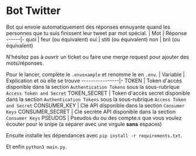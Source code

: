 # Bot Twitter

Bot qui envoie automatiquement des réponses ennuyante quand les personnes que tu suis finissent leur tweet par mot spécial.
| Mot | Réponse
------|-
quoi  | feur (ou équivalent)
oui   | stiti (ou équivalent)
non   | bril (ou équivalent)

N'hésitez pas à ouvrir un ticket ou faire une merge request pour ajouter des mots/réponses.

Pour le lancer, complète le `.envexample` et renomme le en `.env`.
| Variable      | Explication et où elle se trouve
----------------|-
TOKEN           | Token d'accès disponible dans la section `Authentication Tokens` sous la sous-rubrique `Access Token and Secret`
TOKEN_SECRET    | Token d'accès secret disponible dans la section `Authentication Tokens` sous la sous-rubrique `Access Token and Secret`
CONSUMER_KEY    | Clé API disponible dans la section `Consumer Keys`
CONSUMER_SECRET | Clé secrète API disponible dans la section `Consumer Keys`
PSEUDOS         | Pseudos du ou des compte.s que vous voulez écouter pour le snipe (a séparer avec une virgule **sans** espaces)

Ensuite installe les dépendances avec `pip install -r requirements.txt`.

Et enfin  `python3 main.py`.
